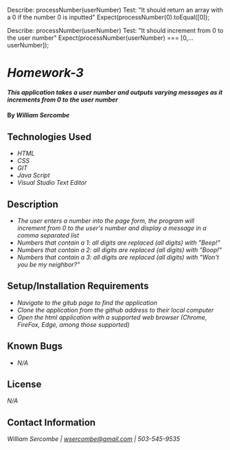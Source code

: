 Describe: processNumber(userNumber)
Test: "It should return an array with a 0 if the number 0 is inputted"
Expect(processNumber(0).toEqual([0]);

Describe: processNumber(userNumber)
Test: "It should increment from 0 to the user number"
Expect(processNumber(userNumber) === [0,... userNumber]);


# _Homework-3_

#### _This application takes a user number and outputs varying messages as it increments from 0 to the user number_

#### By _**William Sercombe**_

## Technologies Used

* _HTML_
* _CSS_
* _GIT_
* _Java Script_
* _Visual Studio Text Editor_

## Description

* _The user enters a number into the page form, the program will increment from 0 to the user's number and display a message in a comma separated list_
* _Numbers that contain a 1: all digits are replaced (all digits) with "Beep!"_
* _Numbers that contain a 2: all digits are replaced (all digits) with "Boop!"_
* _Numbers that contain a 3: all digits are replaced (all digits) with "Won't you be my neighbor?"_

## Setup/Installation Requirements

* _Navigate to the gitub page to find the application_
* _Clone the application from the github address to their local computer_
* _Open the html application with a supported web browser (Chrome, FireFox, Edge, among those supported)_


## Known Bugs

* _N/A_

## License

_N/A_

## Contact Information

_William Sercombe | wsercombe@gmail.com | 503-545-9535_